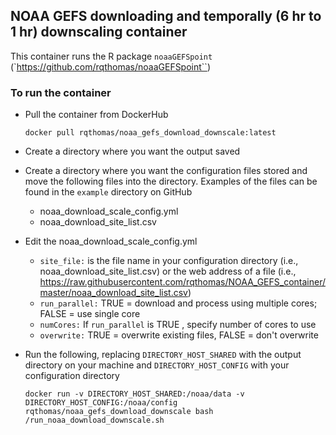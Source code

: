 ## NOAA GEFS downloading and temporally (6 hr to 1 hr) downscaling container

This container runs the R package `noaaGEFSpoint` (`https://github.com/rqthomas/noaaGEFSpoint``)  

### To run the container

- Pull the container from DockerHub

	`docker pull rqthomas/noaa_gefs_download_downscale:latest`

- Create a directory where you want the output saved

- Create a directory where you want the configuration files stored and move the following
  files into the directory. Examples of the files can be found in the `example` directory
  on GitHub
  
  - noaa_download_scale_config.yml
  - noaa_download_site_list.csv
  
- Edit the noaa_download_scale_config.yml

  - `site_file:` is the file name in your configuration directory (i.e., noaa_download_site_list.csv)
     or the web address of a file (i.e., https://raw.githubusercontent.com/rqthomas/NOAA_GEFS_container/master/noaa_download_site_list.csv)
  - `run_parallel:` TRUE = download and process using multiple cores; FALSE = use single core
  - `numCores:` If `run_parallel`  is TRUE , specify number of cores to use
  - `overwrite:` TRUE = overwrite existing files, FALSE = don't overwrite

- Run the following, replacing `DIRECTORY_HOST_SHARED` with the output directory on your 
  machine and `DIRECTORY_HOST_CONFIG` with your configuration directory

	`docker run -v DIRECTORY_HOST_SHARED:/noaa/data -v DIRECTORY_HOST_CONFIG:/noaa/config rqthomas/noaa_gefs_download_downscale bash /run_noaa_download_downscale.sh`





